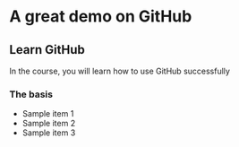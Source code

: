 # A great demo on GitHub

## Learn GitHub
In the course, you will learn how to use GitHub successfully


### The basis
- Sample item 1
- Sample item 2
- Sample item 3
